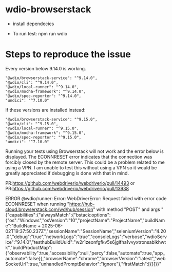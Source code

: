 # wdio-browserstack

* install dependecies

* To run test: npm run wdio


# Steps to reproduce the issue

Every version below 9.14.0 is working. 

    "@wdio/browserstack-service": "^9.14.0",
    "@wdio/cli": "^9.14.0",
    "@wdio/local-runner": "^9.14.0",
    "@wdio/mocha-framework": "^9.14.0",
    "@wdio/spec-reporter": "^9.14.0",
    "undici": "^7.10.0"

If these versions are installed instead:

    "@wdio/browserstack-service": "^9.15.0",
    "@wdio/cli": "^9.15.0",
    "@wdio/local-runner": "^9.15.0",
    "@wdio/mocha-framework": "^9.15.0",
    "@wdio/spec-reporter": "^9.15.0",
    "undici": "^7.10.0"

Running your tests using Browserstack will not work and the error below is displayed. The ECONNRESET error indicates that the connection was forcibly closed by the remote server. This could be a problem related to me using a VPN. I am unable to test this without using a VPN so it would be greatly appreciated if debugging is done with that in mind. 

PR:https://github.com/webdriverio/webdriverio/pull/14493
or 
PR:https://github.com/webdriverio/webdriverio/pull/13938

ERROR @wdio/runner: Error: WebDriverError: Request failed with error code ECONNRESET when running "https://hub-cloud.browserstack.com/wd/hub/session" with method "POST" and args "{"capabilities":{"alwaysMatch":{"bstack:options":{"os":"Windows","osVersion":"10","projectName":"ProjectName","buildName":"BuildName + 2025-06-02T19:37:50.237Z","sessionName":"SessionName","seleniumVersion":"4.20.0","debug":"true","networkLogs":"true","consoleLogs":"verbose","wdioService":"9.14.0","testhubBuildUuid":"w2r1zeonfgfkv5s6jglfha1vvyxtronsablkhwtk","buildProductMap":{"observability":true,"accessibility":null,"percy":false,"automate":true,"app_automate":false}},"browserName":"chrome","browserVersion":"latest","webSocketUrl":true,"unhandledPromptBehavior":"ignore"},"firstMatch":[{}]}}"